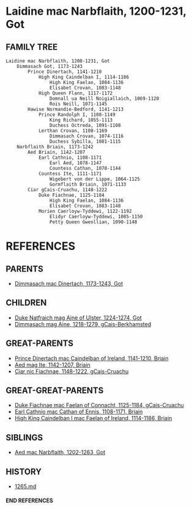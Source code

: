# Laidine mac Narbflaith, 1200-1231, Got

## FAMILY TREE
```
Laidine mac Narbflaith, 1200-1231, Got
    Dimmasach Got, 1173-1243
        Prince Dinertach, 1141-1210
            High King Caindelban I, 1114-1186
                High King Faelan, 1084-1136
                Elisabet Crovan, 1083-1148
            High Queen Flann, 1117-1172
                Domnall ua Neill Noigiallaich, 1069-1120
                Rois Neill, 1071-1145
        Hawise Normandie-Bedford, 1141-1213
            Prince Randolph I, 1108-1149
                King Richard, 1055-1113
                Duchess Octreda, 1091-1108
            Lerthan Crovan, 1108-1169
                Dimmasach Crovan, 1074-1116
                Duchess Sybilla, 1081-1115
    Narbflaith Briain, 1173-1242
        Aed Briain, 1142-1207
            Earl Cathnio, 1108-1171
                Earl Aed, 1078-1147
                Countess Cathan, 1078-1144
            Countess Ite, 1111-1171
                Wigebert von der Lippe, 1064-1125
                Gormflaith Briain, 1071-1133
        Ciar gCais-Cruachu, 1148-1222
            Duke Fiachnae, 1125-1184
                High King Faelan, 1084-1136
                Elisabet Crovan, 1083-1148
            Morien Caerloyw-Tyddewi, 1122-1192
                Elidyr Caerloyw-Tyddewi, 1085-1150
                Petty Queen Gwenllian, 1090-1148
```


# REFERENCES

## PARENTS 
* [Dimmasach mac Dinertach, 1173-1243, Got](dimmasach_mac_dinertach_1173.md)

## CHILDREN 
* [Duke Natfraich mag Aine of Ulster, 1224-1274, Got](natfraich_mag_aine_1224.md)
* [Dimmasach mag Aine, 1218-1279, gCais-Berkhamsted](dimmasach_mag_aine_1218.md)

## GREAT-PARENTS 
* [Prince Dinertach mac Caindelban of Ireland, 1141-1210, Briain](dinertach_mac_caindelban_1141.md)
* [Aed mag Ite, 1142-1207, Briain](aed_mag_ite_1142.md)
* [Ciar nic Fiachnae, 1148-1222, gCais-Cruachu](ciar_nic_fiachnae_1148.md)

## GREAT-GREAT-PARENTS 
* [Duke Fiachnae mac Faelan of Connacht, 1125-1184, gCais-Cruachu](fiachnae_mac_faelan_1125.md)
* [Earl Cathnio mac Cathan of Ennis, 1108-1171, Briain](cathnio_mac_cathan_1108.md)
* [High King Caindelban I mac Faelan of Ireland, 1114-1186, Briain](caindelban_i_mac_faelan_1114.md)
## SIBLINGS

* [Aed mac Narbflaith, 1202-1263, Got](aed_mac_narbflaith_1202.md)
 
## HISTORY
* [1265.md](../h/1265.md)

#### END REFERENCES
